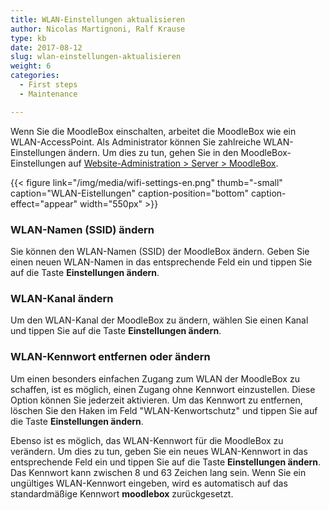 ```yaml
---
title: WLAN-Einstellungen aktualisieren
author: Nicolas Martignoni, Ralf Krause
type: kb
date: 2017-08-12
slug: wlan-einstellungen-aktualisieren
weight: 6
categories:
  - First steps
  - Maintenance

---
```

Wenn Sie die MoodleBox einschalten, arbeitet die MoodleBox wie ein WLAN-AccessPoint. Als Administrator können Sie zahlreiche WLAN-Einstellungen ändern. Um dies zu tun, gehen Sie in den MoodleBox-Einstellungen auf [Website-Administration > Server > MoodleBox][1].

{{< figure link="/img/media/wifi-settings-en.png" thumb="-small" caption="WLAN-Eistellungen" caption-position="bottom" caption-effect="appear" width="550px" >}}


### WLAN-Namen (SSID) ändern

Sie können den WLAN-Namen (SSID) der MoodleBox ändern. Geben Sie einen neuen WLAN-Namen in das entsprechende Feld ein und tippen Sie auf die Taste __Einstellungen ändern__.


### WLAN-Kanal ändern

Um den WLAN-Kanal der MoodleBox zu ändern, wählen Sie einen Kanal und tippen Sie auf die Taste __Einstellungen ändern__.


### WLAN-Kennwort entfernen oder ändern

Um einen besonders einfachen Zugang zum WLAN der MoodleBox zu schaffen, ist es möglich, einen Zugang ohne Kennwort einzustellen. Diese Option können Sie jederzeit aktivieren. Um das Kennwort zu entfernen, löschen Sie den Haken im Feld "WLAN-Kenwortschutz" und tippen Sie auf die Taste __Einstellungen ändern__. 

Ebenso ist es möglich, das WLAN-Kennwort für die MoodleBox zu verändern. Um dies zu tun, geben Sie ein neues WLAN-Kennwort in das entsprechende Feld ein und tippen Sie auf die Taste __Einstellungen ändern__. Das Kennwort kann zwischen 8 und 63 Zeichen lang sein. Wenn Sie ein ungültiges WLAN-Kennwort eingeben, wird es automatisch auf das standardmäßige Kennwort __moodlebox__ zurückgesetzt.

 [1]: http://moodlebox.home/admin/tool/moodlebox/index.php
 
